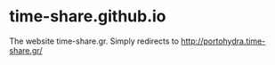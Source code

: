 # time-share.github.io
The website time-share.gr. Simply redirects to http://portohydra.time-share.gr/
